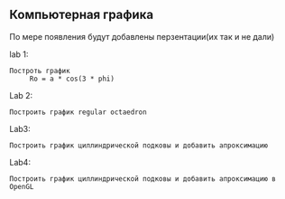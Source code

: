 ## Компьютерная графика

По мере появления будут добавлены перзентации(их так и не дали)


lab 1: 

    Построть график
         Ro = a * cos(3 * phi)

        
Lab 2:

    Построить график regular octaedron
        
Lab3:

    Построить график циллиндрической подковы и добавить апроксимацию

Lab4:

    Построить график циллиндрической подковы и добавить апроксимацию в OpenGL